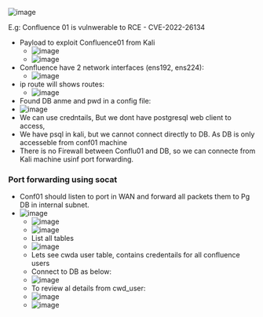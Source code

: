 
![image](https://github.com/user-attachments/assets/288515b2-d7ad-4f6b-9fed-c7523cd6f437)

E.g: Confluence 01 is vulnwerable to RCE - CVE-2022-26134
- Payload to exploit Confluence01 from Kali
  - ![image](https://github.com/user-attachments/assets/85174bde-88e4-47b1-bd32-e295b4a05339)
  - ![image](https://github.com/user-attachments/assets/166b937a-565f-4b23-8de5-031c45ceef8e)
- Confluence have 2 network interfaces (ens192, ens224):
  - ![image](https://github.com/user-attachments/assets/1b754b5d-9567-4ca0-8312-6fb74f1bd007)
- ip route will shows routes:
  - ![image](https://github.com/user-attachments/assets/65b9adc4-cb59-4eca-afc1-180443990e06)
-  Found DB anme and pwd in a config file:
  -  ![image](https://github.com/user-attachments/assets/086125ed-e01e-447b-bc13-f0ed5036c1db)
  -  We can use credntails, But we dont have postgresql web client to access,
  -  We have psql in kali, but we cannot connect directly to DB. As DB is only accesseble from conf01 machine
  -  There is no Firewall between Conflu01 and DB, so we can connecte from Kali machine usinf port forwarding.

### Port forwarding using socat
- Conf01 should listen to port in WAN and forward all packets them to Pg DB in internal subnet.
- ![image](https://github.com/user-attachments/assets/4c6ac43b-f141-4b93-90cb-2ec532e8372b)
  - ![image](https://github.com/user-attachments/assets/79e18b0d-792d-4c01-a1bd-36e953ef7906)
  - ![image](https://github.com/user-attachments/assets/1635790f-dc34-4c12-82b8-2e9b1fb77bab)
  - List all tables
  - ![image](https://github.com/user-attachments/assets/5c79ca7d-d020-47b1-a496-6511e13d7ca0)
  - Lets see cwda user table, contains credentails for all confluence users
  - Connect to DB as below:
  - ![image](https://github.com/user-attachments/assets/5beefc92-c17e-40cd-b4e0-bb1fc05cc52c)
  - To review al details from cwd_user:
  - ![image](https://github.com/user-attachments/assets/9b85a7e6-7319-4a89-ab4b-c2b55d2b6071)
  - ![image](https://github.com/user-attachments/assets/e3fa4c3f-0bce-433a-ac63-823e47dd7ef7)



